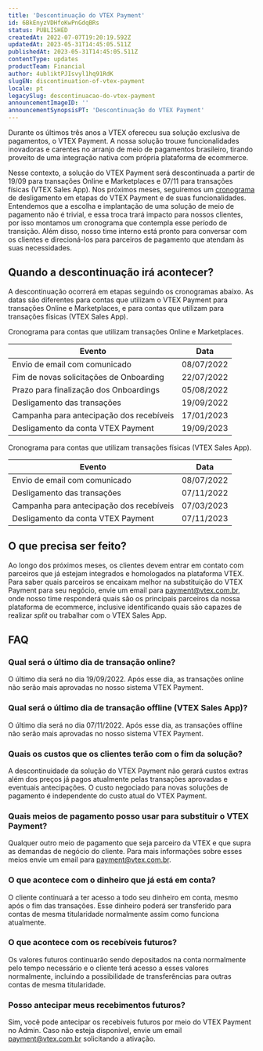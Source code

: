 ```yaml
---
title: 'Descontinuação do VTEX Payment'
id: 6BkEnyzVDHfoKwPnGdqBRs
status: PUBLISHED
createdAt: 2022-07-07T19:20:19.592Z
updatedAt: 2023-05-31T14:45:05.511Z
publishedAt: 2023-05-31T14:45:05.511Z
contentType: updates
productTeam: Financial
author: 4ubliktPJIsvyl1hq91RdK
slugEN: discontinuation-of-vtex-payment
locale: pt
legacySlug: descontinuacao-do-vtex-payment
announcementImageID: ''
announcementSynopsisPT: 'Descontinuação do VTEX Payment'
---
```


Durante os últimos três anos a VTEX ofereceu sua solução exclusiva de pagamentos, o VTEX Payment. A nossa solução trouxe funcionalidades inovadoras e carentes no arranjo de meio de pagamentos brasileiro, tirando proveito de uma integração nativa com própria plataforma de ecommerce.

Nesse contexto, a solução do VTEX Payment será descontinuada a partir de 19/09 para transações Online e Marketplaces e 07/11 para transações físicas (VTEX Sales App). Nos próximos meses, seguiremos um [cronograma](#quando-a-descontinuacao-ira-acontecer) de desligamento em etapas do VTEX Payment e de suas funcionalidades. Entendemos que a escolha e implantação de uma solução de meio de pagamento não é trivial, e essa troca trará impacto para nossos clientes, por isso montamos um cronograma que contempla esse período de transição. Além disso, nosso time interno está pronto para conversar com os clientes e direcioná-los para parceiros de pagamento que atendam às suas necessidades.

## Quando a descontinuação irá acontecer?

A descontinuação ocorrerá em etapas seguindo os cronogramas abaixo. As datas são diferentes para contas que utilizam o VTEX Payment para transações Online e Marketplaces, e para contas que utilizam para transações físicas (VTEX Sales App).

Cronograma para contas que utilizam transações Online e Marketplaces.

| Evento | Data |
|---|---|
| Envio de email com comunicado | 08/07/2022 |
| Fim de novas solicitações de Onboarding | 22/07/2022 |
| Prazo para finalização dos Onboardings | 05/08/2022 |
| Desligamento das transações | 19/09/2022 |
| Campanha para antecipação dos recebíveis | 17/01/2023 |
| Desligamento da conta VTEX Payment | 19/09/2023 |

Cronograma para contas que utilizam transações físicas (VTEX Sales App).

| Evento | Data |
|---|---|
| Envio de email com comunicado | 08/07/2022 |
| Desligamento das transações | 07/11/2022 |
| Campanha para antecipação dos recebíveis | 07/03/2023 |
| Desligamento da conta VTEX Payment | 07/11/2023 |

## O que precisa ser feito?

Ao longo dos próximos meses, os clientes devem entrar em contato com parceiros que já estejam integrados e homologados na plataforma VTEX. Para saber quais parceiros se encaixam melhor na substituição do VTEX Payment para seu negócio, envie um email para [payment@vtex.com.br](mailto:payment@vtex.com.br), onde nosso time responderá quais são os principais parceiros da nossa plataforma de ecommerce, inclusive identificando quais são capazes de realizar _split_ ou trabalhar com o VTEX Sales App.

## FAQ

### Qual será o último dia de transação online?

O último dia será no dia 19/09/2022. Após esse dia, as transações online não serão mais aprovadas no nosso sistema VTEX Payment.

### Qual será o último dia de transação offline (VTEX Sales App)?

O último dia será no dia 07/11/2022. Após esse dia, as transações offline não serão mais aprovadas no nosso sistema VTEX Payment. 

### Quais os custos que os clientes terão com o fim da solução?

A descontinuidade da solução do VTEX Payment não gerará custos extras além dos preços já pagos atualmente pelas transações aprovadas e eventuais antecipações. O custo negociado para novas soluções de pagamento é independente do custo atual do VTEX Payment.

### Quais meios de pagamento posso usar para substituir o VTEX Payment?

Qualquer outro meio de pagamento que seja parceiro da VTEX e que supra as demandas de negócio do cliente. Para mais informações sobre esses meios envie um email para [payment@vtex.com.br](mailto:payment@vtex.com.br).

### O que acontece com o dinheiro que já está em conta?

O cliente continuará a ter acesso a todo seu dinheiro em conta, mesmo após o fim das transações. Esse dinheiro poderá ser transferido para contas de mesma titularidade normalmente assim como funciona atualmente.

### O que acontece com os recebíveis futuros?

Os valores futuros continuarão sendo depositados na conta normalmente pelo tempo necessário e o cliente terá acesso a esses valores normalmente, incluindo a possibilidade de transferências para outras contas de mesma titularidade.

### Posso antecipar meus recebimentos futuros?

Sim, você pode antecipar os recebíveis futuros por meio do VTEX Payment no Admin. Caso não esteja disponível, envie um email [payment@vtex.com.br](mailto:payment@vtex.com.br) solicitando a ativação.
